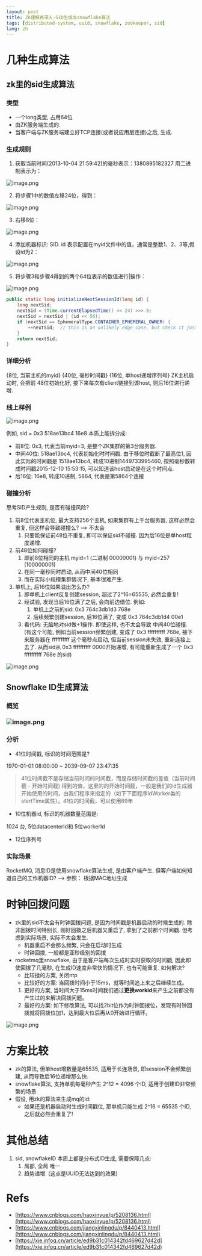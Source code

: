 ```yaml
---
layout: post
title: ZK理解再深入-SID生成与snowflake算法
tags: [distributed-system, uuid, snowflake, zookeeper, sid]
lang: zh
---
```


# 几种生成算法
## zk里的sid生成算法
### 类型

- 一个long类型, 占用64位
- 由ZK服务端生成的.
- 当客户端与ZK服务端建立好TCP连接(或者说应用层连接)之后, 生成.

### 生成规则

1. 获取当前时间(2013-10-04 21:59:42)的毫秒表示：1380895182327 用二进制表示为：

![image.png](https://intranetproxy.alipay.com/skylark/lark/0/2021/png/18490/1622793730521-13509340-00a3-49f9-a04f-42e6e83a0a8b.png#crop=0&crop=0&crop=1&crop=1&height=139&id=u45efcfc1&margin=%5Bobject%20Object%5D&name=image.png&originHeight=214&originWidth=1434&originalType=binary&ratio=1&rotation=0&showTitle=false&size=103102&status=done&style=none&title=&width=932)

2. 将步骤1中的数值左移24位，得到：

![image.png](https://intranetproxy.alipay.com/skylark/lark/0/2021/png/18490/1622793741925-715a38d5-fb1d-4ae3-9eb2-81c47f253ed3.png#crop=0&crop=0&crop=1&crop=1&height=140&id=u9d5ab67d&margin=%5Bobject%20Object%5D&name=image.png&originHeight=224&originWidth=1436&originalType=binary&ratio=1&rotation=0&showTitle=false&size=140325&status=done&style=none&title=&width=895)

3. 右移8位：

![image.png](https://intranetproxy.alipay.com/skylark/lark/0/2021/png/18490/1622793761452-1910483c-fbe6-4290-b552-5baf3c40e3da.png#crop=0&crop=0&crop=1&crop=1&height=109&id=u6323d267&margin=%5Bobject%20Object%5D&name=image.png&originHeight=162&originWidth=1350&originalType=binary&ratio=1&rotation=0&showTitle=false&size=99048&status=done&style=none&title=&width=907)

4. 添加机器标识: SID. id 表示配置在myid文件中的值，通常是整数1、2、3等,假设id为2：

![image.png](https://intranetproxy.alipay.com/skylark/lark/0/2021/png/18490/1622793780930-6e46b3bf-fa85-4a42-91c9-fdadbedfce44.png#crop=0&crop=0&crop=1&crop=1&height=164&id=u6d38ac2e&margin=%5Bobject%20Object%5D&name=image.png&originHeight=258&originWidth=1444&originalType=binary&ratio=1&rotation=0&showTitle=false&size=188377&status=done&style=none&title=&width=917)

5. 将步骤3和步骤4得到的两个64位表示的数值进行|操作：

![image.png](https://intranetproxy.alipay.com/skylark/lark/0/2021/png/18490/1622793797958-721685fe-1cc1-4bd1-a602-f955b00e89d4.png#crop=0&crop=0&crop=1&crop=1&height=223&id=u4996f915&margin=%5Bobject%20Object%5D&name=image.png&originHeight=340&originWidth=1362&originalType=binary&ratio=1&rotation=0&showTitle=false&size=198050&status=done&style=none&title=&width=895)

```java
public static long initializeNextSessionId(long id) {
    long nextSid;
    nextSid = (Time.currentElapsedTime() << 24) >>> 8;
    nextSid = nextSid | (id << 56);
    if (nextSid == EphemeralType.CONTAINER_EPHEMERAL_OWNER) {
        ++nextSid;  // this is an unlikely edge case, but check it just in case
    }
    return nextSid;
}
```

### 详细分析
{8位, 当前主机的myid} {40位, 毫秒时间戳} {16位, 单host递增序列号}
ZK主机启动时, 会把前 48位初始化好, 接下来每次有client链接到该host, 则后16位进行递增.

### 线上样例
![image.png](https://intranetproxy.alipay.com/skylark/lark/0/2022/png/18490/1657161991424-3994764c-e26f-4aa7-93db-ef4c54dab820.png#clientId=u052136c1-b904-4&crop=0&crop=0&crop=1&crop=1&from=paste&height=256&id=ubc34035b&margin=%5Bobject%20Object%5D&name=image.png&originHeight=377&originWidth=2467&originalType=binary&ratio=1&rotation=0&showTitle=false&size=507743&status=done&style=none&taskId=u12675ed2-3c68-47ad-b2ec-35c6063c132&title=&width=1676)

例如, sid = 0x3 518ae13bc4 16e8 本质上能拆分成:

- 前8位: 0x3, 代表当前myid=3, 是整个ZK集群的第3台服务器.
- 中间40位: 518ae13bc4, 代表初始化时时间戳. 由于移位时截断了最高位1, 因此实际的时间戳是 1518ae13bc4, 转成10进制1449733995460, 按照毫秒数转成时间戳2015-12-10 15:53:15, 可以知道该host启动是在这个时间点.
- 后16位: 16e8, 转成10进制, 5864, 代表是第5864个连接

### 碰撞分析
思考SID产生规则, 是否有碰撞风险?

1. 前8位代表主机位, 最大支持256个主机, 如果集群有上千台服务器, 这样必然会重复, 但这样会导致碰撞么? --> 不太会
    1. 只要能保证前48位不重复, 即可以保证sid不碰撞. 因为后16位是单host粒度递增.
2. 前48位如何碰撞?
    1. 即前8位相同的主机 myid=1 (二进制 00000001) 与 myid=257 (100000001)
    1. 在同一毫秒同时启动, 从而中间40位相同
    1. 而在实际小规模集群情况下, 基本很难产生.
4. 单机上, 后16位如果溢出怎么办?
    1. 即单机上client反复创建session, 超过了2^16=65535, 必然会重复!
    1. 经试验, 发现当后16位满了之后, 会向前边借位. 例如:
        1. 单机上之前的sid: 0x3 764c3db1d3 768e
        1. 后续频繁创建session, 后16位满了, 变成 0x3 764c3db1d4 00e1
    3. 看代码: 无脑地对sid做+1操作. 即使这样, 也不太会导致 中间40位碰撞. (有这个可能, 例如当前session频繁创建, 变成了 0x3 ffffffffff 768e, 接下来服务器在 ffffffffff 这个毫秒点启动, 但当前session未失效, 重新连接上去了.  从而sid从 0x3 ffffffffff 0000开始递增, 有可能重新生成了一个 0x3 ffffffffff 768e 的sid)

![image.png](https://intranetproxy.alipay.com/skylark/lark/0/2021/png/18490/1622800463036-c17d794f-2f80-4d68-9984-cc4a72aaf9e2.png#crop=0&crop=0&crop=1&crop=1&height=118&id=ud3234c1a&margin=%5Bobject%20Object%5D&name=image.png&originHeight=118&originWidth=756&originalType=binary&ratio=1&rotation=0&showTitle=false&size=65422&status=done&style=none&title=&width=756)


## Snowflake ID生成算法
### 概览
### ![image.png](https://intranetproxy.alipay.com/skylark/lark/0/2021/png/18490/1622795783992-08e3ed09-7dce-4295-a5eb-36110189fb4b.png#crop=0&crop=0&crop=1&crop=1&height=307&id=u64e3b0bc&margin=%5Bobject%20Object%5D&name=image.png&originHeight=307&originWidth=792&originalType=binary&ratio=1&rotation=0&showTitle=false&size=57644&status=done&style=none&title=&width=792)

### 分析

- 41位时间戳, 标识的时间范围是?

1970-01-01 08:00:00 ~ 2039-09-07 23:47:35
> 41位时间截不是存储当前时间的时间截，而是存储时间截的差值（当前时间截 - 开始时间截) 得到的值，这里的的开始时间截，一般是我们的id生成器开始使用的时间，由我们程序来指定的（如下下面程序IdWorker类的startTime属性）。41位的时间截，可以使用69年


- 10位机器id, 标识的机器数量范围是:

1024 台, 5位datacenterId和 5位workerId

- 12位序列号

### 实际场景
RocketMQ, 消息ID是使用snowflake算法生成, 是由客户端产生.
但客户端如何知道自己的工作机器ID? --> 参照： 根据MAC地址生成


# 时钟回拨问题

- zk里的sid不太会有时钟回拨问题, 是因为时间戳是机器启动的时候生成的. 除非回拨时间特别长, 刚好回拨之后机器又重启了, 拿到了之前那个时间戳. 但考虑到实际场景, 实际不太会发生.
    - 机器重启不会那么频繁, 只会在启动时生成
    - 时钟回拨, 一般都是亚秒级别的回拨
- rocketmq里snowflake, 由于是客户端每次生成时实时获取的时间戳, 因此即使回拨了几毫秒, 在生成ID速度非常快的情况下, 也有可能重复. 如何解决?
    - 比较挫的方案, 关闭ntp
    - 比较好的方案: 当回拨时间小于15ms，就等时间追上来之后继续生成。
    1. 更好的方案, 当时间大于15ms时间我们通过**更换workid**来产生之前都没有产生过的来解决回拨问题。
    1. 最好的方案: 如下修改算法, 可以找2bit位作为时钟回拨位，发现有时钟回拨就将回拨位加1，达到最大位后再从0开始进行循环。

![image.png](https://intranetproxy.alipay.com/skylark/lark/0/2021/png/18490/1622797123714-eeb60553-7f53-4732-9b07-fd21e974b552.png#crop=0&crop=0&crop=1&crop=1&height=182&id=ubc4c2fcb&margin=%5Bobject%20Object%5D&name=image.png&originHeight=253&originWidth=1280&originalType=binary&ratio=1&rotation=0&showTitle=false&size=201083&status=done&style=none&title=&width=920)

# 方案比较
- zk的算法, 但单host增数量是65535, 适用于长连场景, 即session不会频繁创建, 从而导致后16位递增那么快.
- snowflake算法, 支持单机每毫秒产生 2^12 = 4096 个ID, 适用于创建ID非常频繁的场景.
- 假设, 用zk的算法来生成mq的id:
    - 如果还是机器启动时生成时间戳位, 那单机只能生成 2^16 = 65535 个ID, 之后就必然会重复了!

# 其他总结

1. sid, snowflakeID 本质上都是分布式ID生成, 需要保障几点:
    1. 局部, 全局 唯一
    1. 趋势递增. (这点是UUID无法达到的效果)

# Refs
- [https://www.cnblogs.com/haoxinyue/p/5208136.html](https://www.cnblogs.com/haoxinyue/p/5208136.html)
- [https://www.cnblogs.com/jiangxinlingdu/p/8440413.html](https://www.cnblogs.com/jiangxinlingdu/p/8440413.html)
- [https://xie.infoq.cn/article/ed9b31c014342fd469627d42d](https://xie.infoq.cn/article/ed9b31c014342fd469627d42d)




